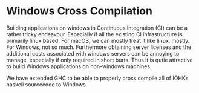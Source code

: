 # Windows Cross Compilation

 Building applications on windows in Continuous Integration (CI) can be a rather
 tricky endeavour.  Especially if all the existing CI infrastructure is primarily
 linux based.  For macOS, we can mostly treat it like linux, mostly.  For Windows,
 not so much.  Furthermore obtaining server licenses and the additional costs
 associated with windows servers can be annoying to manage, especially if only
 required in short burts.  Thus it is qutie attractive to build Windows
 applications on non-windows machines.

 We have extended GHC to be able to properly cross compile all of IOHKs haskell
 sourcecode to Windows.